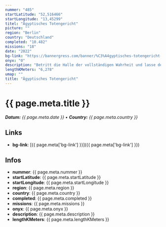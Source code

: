```yaml
---
nummer: "485"
startLatitude: "52,516466"
startLongitude: "13,45299"
titel: "Ägyptisches Totengericht"
picture: ""
region: "Berlin"
country: "Deutschland"
completed: "10.482"
missions: "18"
date: "2022"
bg-link: "https://bannergress.com/banner/%C3%A4gyptisches-totengericht-17af"
onyx: "0"
description: "Betritt die Halle der vollständigen Wahrheit und lasse dein Herz wiegen."
lengthKMeters: "6,278"
umap: ""
title: "Ägyptisches Totengericht"
---
```


# {{ page.meta.title }}
_**Datum:** {{ page.meta.date }} • **Country:** {{ page.meta.country }}_

## Links
- **bg-link**: [{{ page.meta['bg-link'] }}]({{ page.meta['bg-link'] }})

## Infos
- **nummer**: {{ page.meta.nummer }}
- **startLatitude**: {{ page.meta.startLatitude }}
- **startLongitude**: {{ page.meta.startLongitude }}
- **region**: {{ page.meta.region }}
- **country**: {{ page.meta.country }}
- **completed**: {{ page.meta.completed }}
- **missions**: {{ page.meta.missions }}
- **onyx**: {{ page.meta.onyx }}
- **description**: {{ page.meta.description }}
- **lengthKMeters**: {{ page.meta.lengthKMeters }}

